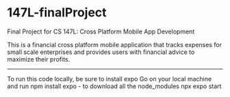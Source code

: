 # 147L-finalProject
Final Project for CS 147L: Cross Platform Mobile App Development


This is a financial cross platform mobile application that tracks expenses for small scale enterprises and provides users with financial advice to maximize their profits.

-------------------------------------------
To run this code locally, be sure to install expo Go on your local machine and run 
npm install expo - to download all the node_modules
npx expo start

